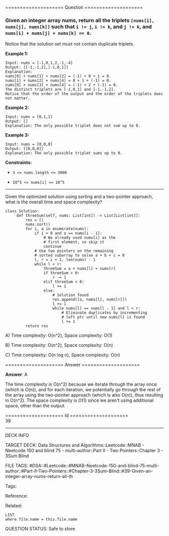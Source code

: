 ==================== Question ====================  

### Given an integer array nums, return all the triplets `[nums[i], nums[j], nums[k]]` such that `i != j`, `i != k`, and `j != k`, and `nums[i] + nums[j] + nums[k] == 0`.

Notice that the solution set must not contain duplicate triplets.

**Example 1:**

<!-- codeblock-start -->
<pre><code>Input: nums = [-1,0,1,2,-1,-4]
Output: [[-1,-1,2],[-1,0,1]]
Explanation:
nums[0] + nums[1] + nums[2] = (-1) + 0 + 1 = 0.
nums[1] + nums[2] + nums[4] = 0 + 1 + (-1) = 0.
nums[0] + nums[3] + nums[4] = (-1) + 2 + (-1) = 0.
The distinct triplets are [-1,0,1] and [-1,-1,2].
Notice that the order of the output and the order of the triplets does not matter.
</code></pre>
<!-- codeblock-end -->

**Example 2:**

<!-- codeblock-start -->
<pre><code>Input: nums = [0,1,1]
Output: []
Explanation: The only possible triplet does not sum up to 0.
</code></pre>
<!-- codeblock-end -->

**Example 3:**

<!-- codeblock-start -->
<pre><code>Input: nums = [0,0,0]
Output: [[0,0,0]]
Explanation: The only possible triplet sums up to 0.
</code></pre>
<!-- codeblock-end -->

**Constraints:**

- `3 <= nums.length <= 3000`

- `10^5 <= nums[i] <= 10^5`

---

Given the optimized solution using sorting and a two-pointer approach, what is the overall time and space complexity?

<!-- codeblock-start -->
<pre><code class="hljs language-python"><span class="hljs-keyword">class</span> <span class="hljs-title class_">Solution</span>:
     <span class="hljs-keyword">def</span> <span class="hljs-title function_">threeSum</span>(<span class="hljs-params">self, nums: <span class="hljs-type">List</span>[<span class="hljs-built_in">int</span>]</span>) -> <span class="hljs-type">List</span>[<span class="hljs-type">List</span>[<span class="hljs-built_in">int</span>]]:
         res = []
         nums.sort()
         <span class="hljs-keyword">for</span> i, a <span class="hljs-keyword">in</span> <span class="hljs-built_in">enumerate</span>(nums):
             <span class="hljs-keyword">if</span> i > <span class="hljs-number">0</span> <span class="hljs-keyword">and</span> a == nums[i - <span class="hljs-number">1</span>]:
                 <span class="hljs-comment"># We already used nums[i] as the</span>
                 <span class="hljs-comment"># first element, so skip it</span>
                 <span class="hljs-keyword">continue</span>
             <span class="hljs-comment"># Use two pointers on the remaining</span>
             <span class="hljs-comment"># sorted subarray to solve a + b + c = 0</span>
             l, r = i + <span class="hljs-number">1</span>, <span class="hljs-built_in">len</span>(nums) - <span class="hljs-number">1</span>
             <span class="hljs-keyword">while</span> l &#x3C; r:
                 threeSum = a + nums[l] + nums[r]
                 <span class="hljs-keyword">if</span> threeSum > <span class="hljs-number">0</span>:
                     r -= <span class="hljs-number">1</span>
                 <span class="hljs-keyword">elif</span> threeSum &#x3C; <span class="hljs-number">0</span>:
                     l += <span class="hljs-number">1</span>
                 <span class="hljs-keyword">else</span>:
                     <span class="hljs-comment"># Solution found</span>
                     res.append([a, nums[l], nums[r]])
                     l += <span class="hljs-number">1</span>
                     <span class="hljs-keyword">while</span> nums[l] == nums[l - <span class="hljs-number">1</span>] <span class="hljs-keyword">and</span> l &#x3C; r:
                         <span class="hljs-comment"># Eliminate duplicates by incrementing</span>
                         <span class="hljs-comment"># left ptr until new nums[l] is found</span>
                         l += <span class="hljs-number">1</span>
         <span class="hljs-keyword">return</span> res
</code></pre>
<!-- codeblock-end -->

A) Time complexity: O(n^2), Space complexity: O(1)

B) Time complexity: O(n^2), Space complexity: O(n)

C) Time complexity: O(n log n), Space complexity: O(n)  

==================== Answer ====================  

**Answer**: A

The time complexity is O(n^2) because we iterate through the array once (which is O(n)), and for each iteration, we potentially go through the rest of the array using the two-pointer approach (which is also O(n)), thus resulting in O(n^2). The space complexity is O(1) since we aren't using additional space, other than the output.

==================== Id ====================  
39

---

DECK INFO

TARGET DECK: Data Structures and Algorithms::Leetcode::MNAB - Neetcode 150 and blind 75 - multi-author::Part II - Two Pointers::Chapter 3 - 3Sum Blind

FILE TAGS: #DSA::#Leetcode::#MNAB-Neetcode-150-and-blind-75-multi-author::#Part-II-Two-Pointers::#Chapter-3-3Sum-Blind::#39-Given-an-integer-array-nums-return-all-th

Tags:

Reference:

Related:

```dataview
LIST
where file.name = this.file.name
```
QUESTION STATUS: Safe to store
